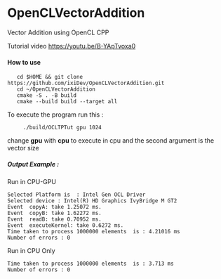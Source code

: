 # OpenCLVectorAddition
Vector Addition using OpenCL  CPP 

Tutorial video https://youtu.be/B-YApTvoxa0

#### How to use

```shell
   cd $HOME && git clone https://github.com/ixiDev/OpenCLVectorAddition.git
   cd ~/OpenCLVectorAddition
   cmake -S . -B build
   cmake --build build --target all
```
To execute the program run this : 
```shell
     ./build/OCLTPTut gpu 1024
```
change **gpu** with **cpu** to execute in cpu and 
the second argument is the vector size

##### Output Example :
Run in CPU-GPU
```text
Selected Platform is  : Intel Gen OCL Driver
Selected device : Intel(R) HD Graphics IvyBridge M GT2
Event  copyA: take 1.25072 ms.
Event  copyB: take 1.62272 ms.
Event  readB: take 0.70952 ms.
Event  executeKernel: take 0.6272 ms.
Time taken to process 1000000 elements  is : 4.21016 ms
Number of errors : 0
```
Run in CPU Only
```text
Time taken to process 1000000 elements  is : 3.713 ms
Number of errors : 0
```
